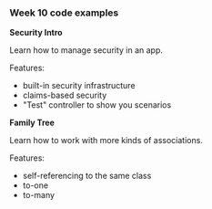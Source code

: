 ### Week 10 code examples

**Security Intro**

Learn how to manage security in an app.

Features:
- built-in security infrastructure
- claims-based security
- "Test" controller to show you scenarios

**Family Tree**

Learn how to work with more kinds of associations.  

Features:
- self-referencing to the same class
- to-one
- to-many
